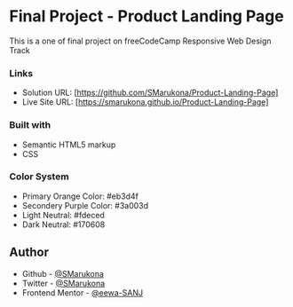 # Final Project - Product Landing Page

This is a one of final project on freeCodeCamp Responsive Web Design Track

### Links

- Solution URL: [https://github.com/SMarukona/Product-Landing-Page]
- Live Site URL: [https://smarukona.github.io/Product-Landing-Page]

### Built with

- Semantic HTML5 markup
- CSS

### Color System
- Primary Orange Color: #eb3d4f
- Secondery Purple Color: #3a003d
- Light Neutral: #fdeced
- Dark Neutral: #170608

## Author
- Github - [@SMarukona](https://github.com/SMarukona)
- Twitter - [@SMarukona](https://twitter.com/SMarukona)
- Frontend Mentor - [@eewa-SANJ](https://www.frontendmentor.io/profile/eewa-SANJ)